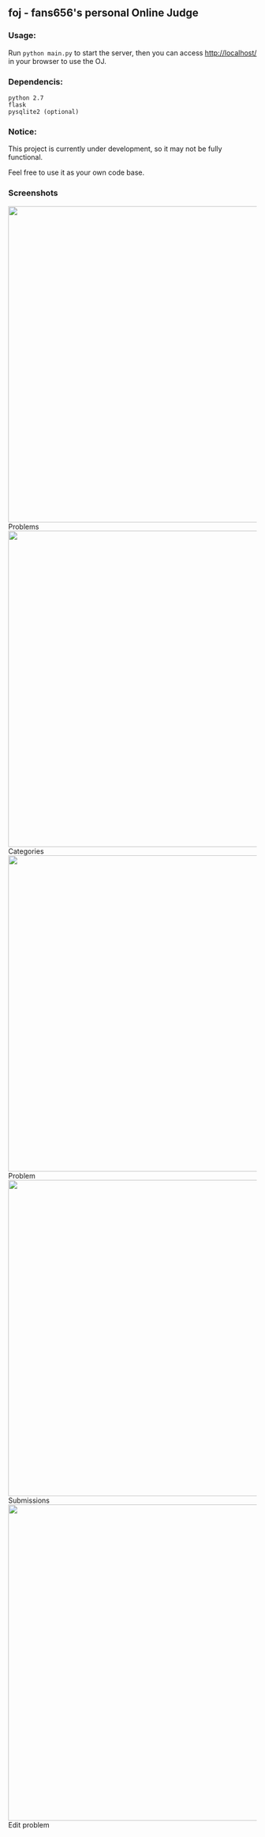 foj - fans656's personal Online Judge
-------------------------------------

### Usage:

Run `python main.py` to start the server, then you can access [http://localhost/][1] in your browser to use the OJ.

[1]:http://localhost/

### Dependencis:
    
    python 2.7
    flask
    pysqlite2 (optional)

### Notice:

This project is currently under development, so it may not be fully functional.

Feel free to use it as your own code base.

### Screenshots

<img src="https://raw.githubusercontent.com/fans656/image-hosting/master/2017-04-28%2022-53-01-515000.png" width="640">
Problems
<img src="https://raw.githubusercontent.com/fans656/image-hosting/master/2017-04-28%2022-53-07-015000.png" width="640">
Categories
<img src="https://raw.githubusercontent.com/fans656/image-hosting/master/2017-04-28%2022-53-31-399000.png" width="640">
Problem
<img src="https://raw.githubusercontent.com/fans656/image-hosting/master/2017-04-28%2022-53-16-493000.png" width="640">
Submissions
<img src="https://raw.githubusercontent.com/fans656/image-hosting/master/2017-04-28%2022-53-35-920000.png" width="640">
Edit problem
